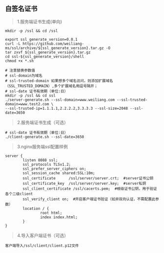## 自签名证书

> 1.服务端证书生成(单向)

    mkdir -p /ssl && cd /ssl
    
    export ssl_generate_version=0.0.1
    curl -L https://github.com/weiliang-ms/ssl/archive/${ssl_generate_version}.tar.gz -O
    tar zxvf ${ssl_generate_version}.tar.gz
    cd ssl-${ssl_generate_version}/shell
    chmod +x *.sh
    
    # 注意替换参数值
    # ssl-domain为域名
    # ssl-trusted-domain 如果想多个域名访问，则添加扩展域名（SSL_TRUSTED_DOMAIN）,多个扩展域名用逗号隔开；
    # ssl-date 证书有效期（单位:日）
    mkdir -p /ssl && cd ssl
    ./server-generate.sh --ssl-domain=www.weiliang.com --ssl-trusted-domain=www.test2.com \
    --ssl-trusted-ip=1.1.1.1,2.2.2.2,3.3.3.3 --ssl-size=2048 --ssl-date=3650
    
> 2.服务端证书生成（可选）

    # ssl-date 证书有效期（单位:日）
    ./client-generate.sh --ssl-date=3650
    
> 3.nginx服务端ssl配置样例

    server {
            listen 8088 ssl;
            ssl_protocols TLSv1.2;
            ssl_prefer_server_ciphers on;
            ssl_session_cache shared:SSL:10m;
            ssl_certificate      /ssl/server/server.crt;  #server证书公钥
            ssl_certificate_key  /ssl/server/server.key;  #server私钥
            ssl_client_certificate /ssl/cacerts.pem;  #根级证书公钥，用于验证各个二级client
            ssl_verify_client on;  #开启客户端证书验证（如非双向认证，不需配置此参数）
            location / {
                    root html;
                    index index.html;
            }
    }
 
> 4.导入客户端证书（可选）

    客户端导入/ssl/client/client.p12文件   